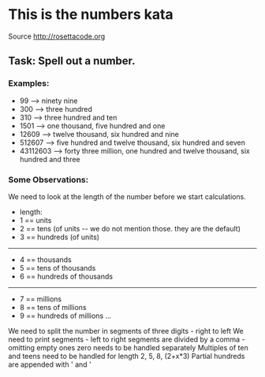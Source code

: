 # This is the numbers kata
Source http://rosettacode.org
## Task: Spell out a number. 

### Examples:

-  99 --> ninety nine
-  300 --> three hundred
-  310 --> three hundred and ten
-  1501 --> one thousand, five hundred and one
-  12609 --> twelve thousand, six hundred and nine
-  512607 --> five hundred and twelve thousand, six hundred and seven
-  43112603 --> forty three million, one hundred and twelve thousand, six hundred and three

### Some Observations:
 
We need to look at the length of the number before we start calculations.
 
-  length:
-  1 == units
-  2 == tens (of units -- we do not mention those. they are the default)
-  3 == hundreds (of units)
-  ----------
-  4 == thousands
-  5 == tens of thousands
-  6 == hundreds of thousands
-  ----------
-  7 == millions
-  8 == tens of millions
-  9 == hundreds of millions ...
 
We need to split the number in segments of three digits - right to left
We need to print segments - left to right
segments are divided by a comma - omitting empty ones
zero needs to be handled separately
Multiples of ten and teens need to be handled for length 2, 5, 8, (2+x*3)
Partial hundreds are appended with ' and '
